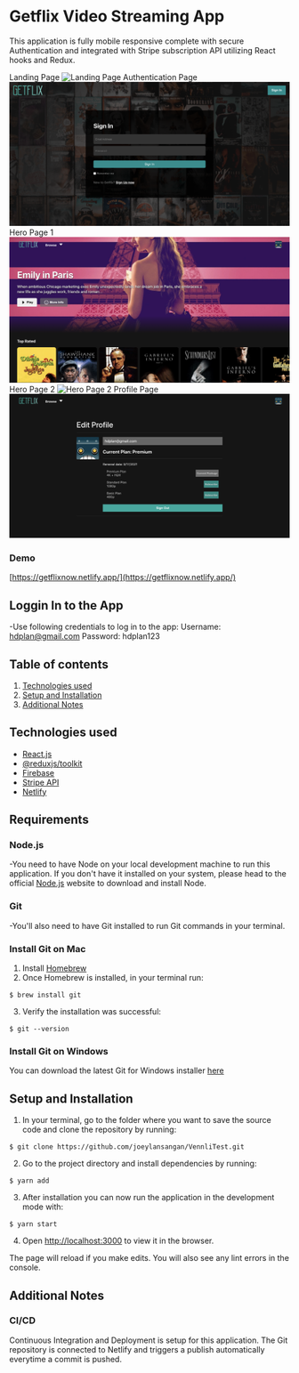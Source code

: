 # Getflix Video Streaming App
This application is fully mobile responsive complete with secure Authentication and integrated with Stripe subscription API utilizing React hooks and Redux.

Landing Page
![Landing Page](/client/public/assets/screen1.png)
Authentication Page
![Authentication Page](/client/public/assets/screen2.png)
Hero Page 1
![Hero Page](/client/public/assets/screen3.png)
Hero Page 2
![Hero Page 2](/client/public/assets/screen6.png)
Profile Page
![Profile Page](/client/public/assets/screen5.png)

### Demo
[https://getflixnow.netlify.app/](https://getflixnow.netlify.app/)

## Loggin In to the App
-Use following credentials to log in to the app: Username: hdplan@gmail.com Password: hdplan123

## Table of contents
1. [Technologies used](#technologies-used)
3. [Setup and Installation](#setup-and-installation)
4. [Additional Notes](#additional-notes)

## Technologies used
- [React.js](https://reactjs.org/)
- [@reduxjs/toolkit](https://redux-toolkit.js.org/)
- [Firebase](https://firebase.google.com/)
- [Stripe API](https://stripe.com/)
- [Netlify](https://www.netlify.com/)

## Requirements

### Node.js
-You need to have Node on your local development machine to run this application. If you don't have it installed on your system, please head to the official [Node.js](https://nodejs.org/en/) website to download and install Node.

### Git
-You'll also need to have Git installed to run Git commands in your terminal. 

### Install Git on Mac
1. Install [Homebrew](https://brew.sh/) 
2. Once Homebrew is installed, in your terminal run: 
```
$ brew install git
```
3. Verify the installation was successful:
```
$ git --version
```
### Install Git on Windows
You can download the latest Git for Windows installer [here](https://gitforwindows.org/)

## Setup and Installation
1. In your terminal, go to the folder where you want to save the source code and clone the repository by running:
```
$ git clone https://github.com/joeylansangan/VennliTest.git
```
2. Go to the project directory and install dependencies by running:
```
$ yarn add
```
3. After installation you can now run the application in the development mode with:
```
$ yarn start
```
4. Open [http://localhost:3000](http://localhost:3000) to view it in the browser.

The page will reload if you make edits.
You will also see any lint errors in the console.

## Additional Notes

### CI/CD
Continuous Integration and Deployment is setup for this application. The Git repository is connected to Netlify and triggers a publish automatically everytime a commit is pushed.